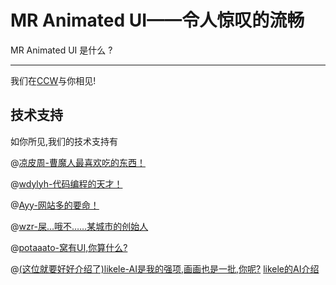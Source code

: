 # MR Animated UI——令人惊叹的流畅

MR Animated UI 是什么 ?
* * *
我们在[CCW](https://www.ccw.site/pages/tags)与你相见!

## 技术支持

如你所见,我们的技术支持有

@[凉皮周-曹魔人最喜欢吃的东西！](https://www.ccw.site/student/656bd9d44b9a4844976f06e0)

@[wdylyh-代码编程的天才！](https://www.ccw.site/student/61938a475d88d75b659d4ac9)

@[Ayy-网站多的要命！](https://www.ccw.site/student/61d818ed4449842875d73842)

@[wzr-屎…哦不……某城市的创始人](https://www.ccw.site/student/6623b0ed7f75c17722e0c885)

@[potaaato-窝有UI,你算什么?](https://www.ccw.site/student/66a2531b3feba7300982a8cd)

@[(这位就要好好介绍了)likele-AI是我的强项,画画也是一批,你呢?](https://www.ccw.site/student/66fe9ee7f67fb312879ab508)
[likele的AI介绍](https://www.bilibili.com/video/BV1ey2hYTEt2/?spm_id_from=333.1245.0.0)
